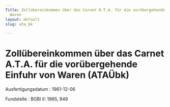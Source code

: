 ```yaml
---
Title: Zollübereinkommen über das Carnet A.T.A. für die vorübergehende Einfuhr von
  Waren
layout: default
slug: ata_bk

---
```


# Zollübereinkommen über das Carnet A.T.A. für die vorübergehende Einfuhr von Waren (ATAÜbk)

Ausfertigungsdatum
:   1961-12-06

Fundstelle
:   BGBl II: 1965, 949

